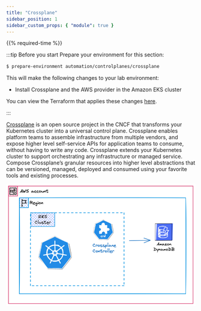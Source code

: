 ```yaml
---
title: "Crossplane"
sidebar_position: 1
sidebar_custom_props: { "module": true }
---
```


{{% required-time %}}

:::tip Before you start
Prepare your environment for this section:

```bash timeout=300 wait=120
$ prepare-environment automation/controlplanes/crossplane
```

This will make the following changes to your lab environment:

- Install Crossplane and the AWS provider in the Amazon EKS cluster

You can view the Terraform that applies these changes [here](https://github.com/VAR::MANIFESTS_OWNER/VAR::MANIFESTS_REPOSITORY/tree/VAR::MANIFESTS_REF/manifests/modules/automation/controlplanes/crossplane/.workshop/terraform).

:::

[Crossplane](https://crossplane.io/) is an open source project in the CNCF that transforms your Kubernetes cluster into a universal control plane. Crossplane enables platform teams to assemble infrastructure from multiple vendors, and expose higher level self-service APIs for application teams to consume, without having to write any code.
Crossplane extends your Kubernetes cluster to support orchestrating any infrastructure or managed service. Compose Crossplane’s granular resources into higher level abstractions that can be versioned, managed, deployed and consumed using your favorite tools and existing processes.

![EKS with Dynamodb](./assets/eks-workshop-crossplane.png)
